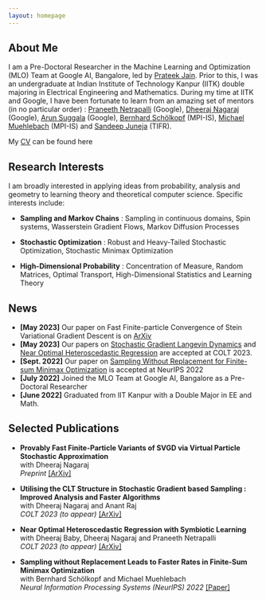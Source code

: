 ```yaml
---
layout: homepage
---
```


## About Me

I am a Pre-Doctoral Researcher in the Machine Learning and Optimization (MLO) Team at Google AI, Bangalore, led by  [Prateek Jain](http://www.prateekjain.org/). Prior to this, I was an undergraduate at Indian Institute of Technology Kanpur (IITK) double majoring in Electrical Engineering and Mathematics. During my time at IITK and Google, I have been fortunate to learn from an amazing set of mentors (in no particular order) : [Praneeth Netrapalli](https://praneethnetrapalli.org/) (Google), [Dheeraj Nagaraj](https://dheerajnagaraj.com/) (Google), [Arun Suggala](https://www.cs.cmu.edu/~asuggala/) (Google), [Bernhard Schölkopf](https://is.mpg.de/~bs) (MPI-IS), [Michael Muehlebach](https://sites.google.com/corp/view/mmuehlebach/) (MPI-IS) and [Sandeep Juneja](https://www.tcs.tifr.res.in/~sandeepj/) (TIFR).

My [CV](https://aniket1998.github.io/assets/files/cv.pdf) can be found here

## Research Interests

I am broadly interested in applying ideas from probability, analysis and geometry to learning theory and theoretical computer science. Specific interests include:

- **Sampling and Markov Chains** : Sampling in continuous domains, Spin systems, Wasserstein Gradient Flows, Markov Diffusion Processes  

- **Stochastic Optimization** : Robust and Heavy-Tailed Stochastic Optimization, Stochastic Minimax Optimization  

- **High-Dimensional Probability** : Concentration of Measure, Random Matrices, Optimal Transport, High-Dimensional Statistics and Learning Theory

## News

- **[May 2023]** Our paper on Fast Finite-particle Convergence of Stein Variational Gradient Descent is on [ArXiv](https://arxiv.org/pdf/2305.17558.pdf)
- **[May 2023]** Our papers on [Stochastic Gradient Langevin Dynamics](https://arxiv.org/pdf/2206.03792.pdf) and [Near Optimal Heteroscedastic Regression](https://arxiv.org/pdf/2306.14288.pdf) are accepted at COLT 2023. 
- **[Sept. 2022]** Our paper on [Sampling Without Replacement for Finite-sum Minimax Optimization](https://proceedings.neurips.cc/paper_files/paper/2022/hash/2ce4f0b8e24c45318352068603153590-Abstract-Conference.html) is accepted at NeurIPS 2022 
- **[July 2022]** Joined the MLO Team at Google AI, Bangalore as a Pre-Doctoral Researcher
- **[June 2022]** Graduated from IIT Kanpur with a Double Major in EE and Math.

## Selected Publications

- **Provably Fast Finite-Particle Variants of SVGD via Virtual Particle Stochastic Approximation**  
with Dheeraj Nagaraj  
*Preprint* [[ArXiv]](https://arxiv.org/pdf/2305.17558.pdf)

- **Utilising the CLT Structure in Stochastic Gradient based Sampling : Improved Analysis and Faster Algorithms**  
with Dheeraj Nagaraj and Anant Raj  
*COLT 2023 (to appear)* [[ArXiv]](https://arxiv.org/pdf/2206.03792.pdf)

- **Near Optimal Heteroscedastic Regression with Symbiotic Learning**  
with Dheeraj Baby, Dheeraj Nagaraj and Praneeth Netrapalli  
*COLT 2023 (to appear)* [[ArXiv]](https://arxiv.org/pdf/2306.14288.pdf)

- **Sampling without Replacement Leads to Faster Rates in Finite-Sum Minimax Optimization**  
with Bernhard Schölkopf and Michael Muehlebach  
*Neural Information Processing Systems (NeurIPS) 2022* [[Paper]](https://proceedings.neurips.cc/paper_files/paper/2022/hash/2ce4f0b8e24c45318352068603153590-Abstract-Conference.html)

